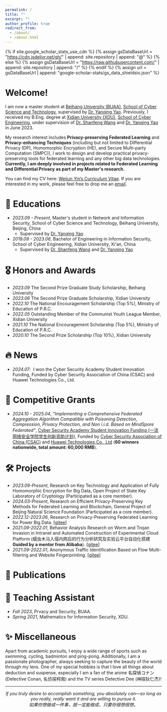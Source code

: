```yaml
---
permalink: /
title: ""
excerpt: ""
author_profile: true
redirect_from: 
  - /about/
  - /about.html
---
```


{% if site.google_scholar_stats_use_cdn %}
{% assign gsDataBaseUrl = "https://cdn.jsdelivr.net/gh/" | append: site.repository | append: "@" %}
{% else %}
{% assign gsDataBaseUrl = "https://raw.githubusercontent.com/" | append: site.repository | append: "/" %}
{% endif %}
{% assign url = gsDataBaseUrl | append: "google-scholar-stats/gs_data_shieldsio.json" %}

<span class='anchor' id='about-me'></span>

# Welcome! 
I am now a master student at [Beihang University (BUAA)](https://www.buaa.edu.cn/), [School of Cyber Science and Technology](https://cst.buaa.edu.cn/), supervised by [Dr. Yanqing Yao](https://cst.buaa.edu.cn/info/1112/2746.htm). Previously, I received my B.Eng. degree at [Xidian University (XDU)](https://www.xidian.edu.cn/), [School of Cyber Engineering](https://cst.buaa.edu.cn/), under supervision of [Dr. Shanfeng Wang](https://web.xidian.edu.cn/sfwang/index.html) and [Dr. Yanqing Yao](https://cst.buaa.edu.cn/info/1112/2746.htm) in June 2023.

My research interest includes **Privacy-preserving Federated Learning** and **Privacy-enhancing Techniques** (including but not limited to Differential Privacy (DP), Homomorphic Encryption (HE), and Secure Multi-party Computation (SMPC)), I work to design and develop practical privacy-preserving tools for federated learning and any other big data technologies. **Currently, I am deeply involved in projects related to Federated Learning and Differential Privacy as part of my Master's research.**

You can find my CV here: [Weijun Yin’s Curriculum Vitae](../cv/CV_Yin.pdf). If you are interested in my work, please feel free to drop me an [email](yinweijun@buaa.edu.cn).
<!--
  You can find my CV here: Ming Zhan’s Curriculum Vitae. If you are interested in my work, please feel free to drop me an email.
-->



<!--
From 2023 to 2024, I worked at [DouBao](https://www.doubao.com/chat/)![DouBao](../images/tiktok.png) as a daily intern in Beijing, undertaking data analytics cohort tasks under the guidance of Mr. Zhaojian Li.

From 2023 to 2024, I worked at [ByteDance - DouBao](https://www.doubao.com/chat/) as a daily intern in Beijing, undertaking data analytics cohort tasks under the guidance of Mr. Zhaojian Li.

In my first two years before joining ByteDance, I conducted research work on the Graduate Thesis at [Workstation of Mao Ming, Academician of Chinese Academy of Sciences](https://baike.baidu.com/item/%E6%99%BA%E8%83%BD%E6%97%A0%E4%BA%BA%E8%A3%85%E5%A4%87%E4%BA%A7%E4%B8%9A%E5%88%9B%E6%96%B0%E4%B8%AD%E5%BF%83/61692750), under the supervision of [Dr. Jingjing Fan](https://lwss.ncut.edu.cn/TutorServlet?action=queryDs&teacherid=qq2scN_gHl_@_byvOok@JA==).

My research interest includes Machine Learning, Inverse Reinforcement Learning, and Autonomous Driving Decision Making. **Currently, I am deeply involved in specific projects related to Federated Learning and Optimization perspectives for my PhD research.**

You can find my CV here: [Ming Zhan's Curriculum Vitae](../assets/Curriculum_Vitae.pdf). If you are interested in my work, please feel free to drop me an [email](mailto:zhanming1208@gmail.com).
-->


<!--I have published more than 100 papers at the top international AI conferences with total <a href='https://scholar.google.com/citations?user=DhtAFkwAAAAJ'>google scholar citations <strong><span id='total_cit'>260000+</span></strong></a> (You can also use google scholar badge <a href='https://scholar.google.com/citations?user=DhtAFkwAAAAJ'><img src="https://img.shields.io/endpoint?url={{ url | url_encode }}&logo=Google%20Scholar&labelColor=f6f6f6&color=9cf&style=flat&label=citations"></a>).-->

<!--插入图片语法为：![Alt](../images/tiktok.png width=200 height=100)-->

<span class='anchor' id='-educations'></span>
# 📖 Educations
- *2023.09 - Present*, Master's student in Network and Information Security, School of Cyber Science and Technology, Beihang University, Beijing, China
  - Supervised by [Dr. Yanqing Yao](https://cst.buaa.edu.cn/info/1112/2746.htm)
- *2019.09 - 2023.06*, Bachelor of Engineering in Information Security, School of Cyber Engineering, Xidian University, Xi'an, China
  - Supervised by [Dr. Shanfeng Wang](https://web.xidian.edu.cn/sfwang/index.html) and [Dr. Yanqing Yao](https://cst.buaa.edu.cn/info/1112/2746.htm)
  
<span class='anchor' id='--honors-and-awards'></span>
# 🎖️ Honors and Awards
- *2023.09* The Second Prize Graduate Study Scholarship, Beihang University
- *2023.06* The Second Prize Graduate Scholarship, Xidian University
- *2022.10* The National Encouragement Scholarship (Top 5%), Ministry of Education of P.R.C.
- *2022.05* Outstanding Member of the Communist Youth League Member, Xidian University
- *2021.10* The National Encouragement Scholarship (Top 5%), Ministry of Education of P.R.C.
- *2020.10* The Second Prize Scholarship (Top 10%), Xidian University



<span class='anchor' id='-news'></span>
# 🔥 News
- *2024.07*: &nbsp;I won the Cyber Security Academy Student Innovation Funding, Funded by Cyber Security Association of China (CSAC) and Huawei Technologies Co., Ltd.



<!--
<span class='anchor' id='-news'></span>
# 🔥 News
- *2024.02*: &nbsp;New Paper on Trajectory Prediction of Vehicle Lane Change for Autonomous Driving Based on Inverse Reinforcement Learning Accepted by ICTETS 2023.
- *2023.12*: &nbsp;New Paper on Fuzzy Control of Two-stage ISD Suspension Based on Variable Inerter Accepted by ICCIR 2023.
- *2023.10*: &nbsp;🎉🎉New Journal Paper on Two-stage semi-active ISD suspension based on improved fuzzy neural network PID control Accepted by Sensors 2023.
- *2023.08*: &nbsp;🎉🎉New Journal Paper on Generative Adversarial Inverse Reinforcement Learning With Deep Deterministic Policy Gradient Accepted by IEEE Access 2023.
- *2022.02*: &nbsp;New Paper on Systematic Review of DDPG Algorithm-Based Path Planning for Intelligent Vehicles Accepted by Auto Know (In Chinese) 2022.
-->

<span class='anchor' id='-grants'></span>
# 🌟 Competitive Grants
- *2024.10 - 2025.04*, _"Implementing a Comprehensive Federated Aggregation Algorithm Compatible with Poisoning Detection, Compression, Privacy Protection, and Non i.i.d. Based on MindSpore Federated"_, [Cyber Security Academy Student Innovation Funding (一流网络安全学院学生创新资助计划)](https://zzjh.org.cn/#/), Funded by [Cyber Security Association of China (CSAC)](https://www.cybersac.cn/newhome) and [Huawei Technologies Co., Ltd](https://www.huawei.com/cn/) (**60 winners nationwide, total amount: 60,000 RMB**).


<span class='anchor' id='-projects'></span>
# 🛠️ Projects
- *2023.09-Present*, Research on Key Technology and Application of Fully Homomorphic Encryption for Big Data, Open Project of State Key Laboratory of Cryptology (Participated as a core member).
- *2024.03-Present*, Research on Efficient Privacy-Preserving Key Methods for Federated Learning and Blockchain, General Project of Beijing Natural Science Foundation (Participated as a core member).
- *2022.12-2023.06*, Research on Privacy-Preserving Federated Learning for Power Big Data. [[gitee](https://gitee.com/xmasker/ppfl-ebigdata)]
- *2021.09-2022.01*, Behavior Analysis Research on Worm and Trojan Invasion in Intranet and Automated Construction of Experimental Cloud Platform (蠕虫木马入侵内网后的行为分析研究及实验云平台自动化搭建 **Guided by a mentor from Alibaba**). [[gitee](https://gitee.com/xmasker/research-platform)]
- *2021.09-2022.01*, Anonymous Traffic Identification Based on Flow Multi-filtering and Website Fingerprinting. [[gitee](https://gitee.com/xmasker/flow-identification)]


<span class='anchor' id='-publications'></span>
# 📝 Publications 
<!--
- 🎓During My Master's Research Program
<div class='paper-box'><div class='paper-box-image'><div><div class="badge">IEEE Access 2023</div><img src='../images/paper1.png' alt="sym" width="100%"></div></div>
<div class='paper-box-text' markdown="1">

[Generative Adversarial Inverse Reinforcement Learning With Deep Deterministic Policy Gradient](https://ieeexplore.ieee.org/document/10217826)

**Ming Zhan**, Jingjing Fan, Jianying Guo

[**Project**](https://ieeexplore.ieee.org/document/10217826) | <strong>SCI Journal Paper</strong>
- IEEE Access, vol. 11, pp. 87732-87746, 2023, doi: 10.1109/ACCESS.2023.3305453.
</div>
</div>
-->

<!--
[**Project**](https://scholar.google.com/citations?view_op=view_citation&hl=zh-CN&user=DhtAFkwAAAAJ&citation_for_view=DhtAFkwAAAAJ:ALROH1vI_8AC) <strong><span class='show_paper_citations' data='DhtAFkwAAAAJ:ALROH1vI_8AC'></span></strong>
- Lorem ipsum dolor sit amet, consectetur adipiscing elit. Vivamus ornare aliquet ipsum, ac tempus justo dapibus sit amet. 
</div>
</div>
-->

<!--
<div class='paper-box'><div class='paper-box-image'><div><div class="badge">Sensors 2023</div><img src='../images/paper2.png' alt="sym" width="100%"></div></div>
<div class='paper-box-text' markdown="1">

[Research on two-stage semi-active ISD suspension based on improved fuzzy neural network PID control](https://www.mdpi.com/1424-8220/23/20/8388)

Linhao Jin, Jingjing Fan, Fu Du, **Ming Zhan**

[**Project**](https://www.mdpi.com/1424-8220/23/20/8388) | <strong>SCI Journal Paper</strong>
- Sensors 23, no. 20: 8388. https://doi.org/10.3390/s23208388.
</div>
</div>
-->

<!--
<div class='paper-box'><div class='paper-box-image'><div><div class="badge">ICTETS 2023</div><img src='../images/paper3.png' alt="sym" width="100%"></div></div>
<div class='paper-box-text' markdown="1">

[Research on Trajectory Prediction of Vehicle Lane Change for Autonomous Driving Based on Inverse Reinforcement Learning](https://www.spiedigitallibrary.org/conference-proceedings-of-spie/13064/130643A/Research-on-trajectory-prediction-of-vehicle-lane-change-for-autonomous/10.1117/12.3015773.short)

 **Ming Zhan**, Jingjing Fan, Linhao Jin

[**Project**](https://www.spiedigitallibrary.org/conference-proceedings-of-spie/13064/130643A/Research-on-trajectory-prediction-of-vehicle-lane-change-for-autonomous/10.1117/12.3015773.short) | <strong>EI International Conference</strong>
- Proc. SPIE 13064, Seventh International Conference on Traffic Engineering and Transportation System (ICTETS 2023), 130643A (20 February 2024); https://doi.org/10.1117/12.3015773.
</div>
</div>
-->

<!--
<div class='paper-box'><div class='paper-box-image'><div><div class="badge">ICCIR 2023</div><img src='../images/paper4.png' alt="sym" width="100%"></div></div>
<div class='paper-box-text' markdown="1">

[Research on Fuzzy Control of Two-stage ISD Suspension Based on Variable Inerter](https://remotesensing.spiedigitallibrary.org/conference-proceedings-of-spie/12940/129401G/Research-on-fuzzy-control-of-two-stage-ISD-suspension-based/10.1117/12.3010611.short)

Linhao Jin, Jingjing Fan, Fu Du, **Ming Zhan**

[**Project**](https://remotesensing.spiedigitallibrary.org/conference-proceedings-of-spie/12940/129401G/Research-on-fuzzy-control-of-two-stage-ISD-suspension-based/10.1117/12.3010611.short) | <strong>EI International Conference</strong>
- Proc. SPIE 12940, Third International Conference on Control and Intelligent Robotics (ICCIR 2023), 129401G (1 December 2023); https://doi.org/10.1117/12.3010611.
</div>
</div>

- [Systematic Review of DDPG Algorithm-Based Path Planning for Intelligent Vehicles](https://xueshu.baidu.com/usercenter/paper/show?paperid=1u6w04t0tp2y08c0qa7c0ck0mw795620), Ren Li, **Ming Zhan**, Jingjing Fan, Auto Know (In Chinese) 2022
-->

<span class='anchor' id='teaching-assistant'></span>
# 📑 Teaching Assistant
- *Fall 2023*, Prvacy and Security, BUAA.
- *Spring 2021*, Mathematics for Information Security, XDU.

<span class='anchor' id='miscellaneous'></span>
# ✨ Miscellaneous
Apart from academic pursuits, I enjoy a wide range of sports such as swimming, cycling, badminton and ping-pong. Additionally, I am a passionate photographer, always seeking to capture the beauty of the world through my lens. One of my special hobbies is that I love all things about deduction and suspense, especially I am a fan of the anime 名探偵コナン (Detective Conan, 名侦探柯南) and the TV series Detective Dee (神探狄仁杰)!

<!--
# 💬 Invited Talks
- *2021.06*, Lorem ipsum dolor sit amet, consectetur adipiscing elit. Vivamus ornare aliquet ipsum, ac tempus justo dapibus sit amet. 
- *2021.03*, Lorem ipsum dolor sit amet, consectetur adipiscing elit. Vivamus ornare aliquet ipsum, ac tempus justo dapibus sit amet.  \| [\[video\]](https://github.com/)
-->

<!--
<span class='anchor' id='-internships'></span>
# 💻 Internships
- 🎓During My Master's Research Program
<div class='paper-box'><div class='paper-box-image'><div><div class="badge">ByteDance</div><img src='../images/corpo2.png' alt="sym" width="100%"></div></div>
<div class='paper-box-text' markdown="1">

[DouBao - Large Language Model (LLM) Product](https://www.doubao.com/chat/)

**Department · China Content Quality and DataRocks · Mathematical Logic | Sequence · Data Science**
- Advised by Mr. Zhaojian Li
- Jun. 2023 - Jan. 2024
</div>
</div>

<div class='paper-box'><div class='paper-box-image'><div><div class="badge">Workstation of Mao Ming, Academician, CAS</div><img src='../images/corpo1.png' alt="sym" width="100%"></div></div>
<div class='paper-box-text' markdown="1">

[Jiangsu Shengyu Intelligent Equipment Technology Co., Ltd. ](https://baike.baidu.com/item/%E6%99%BA%E8%83%BD%E6%97%A0%E4%BA%BA%E8%A3%85%E5%A4%87%E4%BA%A7%E4%B8%9A%E5%88%9B%E6%96%B0%E4%B8%AD%E5%BF%83/61692750)

**Sequence · Research and Development Engineer**
- Advised by Dr. Jingjing Fan
- Jul. 2022 - May. 2023
</div>
</div>
-->

------

<p align="center">
  <i>If you truly desire to accomplish something, you absolutely can—so long as you really, really want it and are willing to pursue it.</i><br>
  <i>如果你想做成一件事，就一定能做成，只要你很想很想。</i>
</p>
